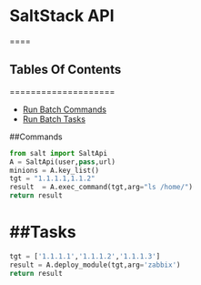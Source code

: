 # SaltStack API 
====
## Tables Of Contents
====================

 - [Run Batch Commands](#commands)
 - [Run Batch Tasks](#tasks)

##Commands
```python
from salt import SaltApi
A = SaltApi(user,pass,url)
minions = A.key_list()
tgt = "1.1.1.1,1.1.2"
result  = A.exec_command(tgt,arg="ls /home/")
return result
```

##Tasks 
=============

```python
tgt = ['1.1.1.1','1.1.1.2','1.1.1.3']
result = A.deploy_module(tgt,arg='zabbix')
return result
```

